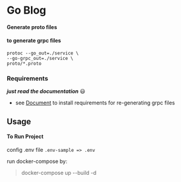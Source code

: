 # Go Blog


#### Generate proto files
#### to generate grpc files

```
protoc --go_out=./service \
--go-grpc_out=./service \
proto/*.proto
```

### Requirements
***just read the documentation*** :smiley:
- see [Document](https://grpc.io/docs/languages/go/quickstart/)  to install requirements for re-generating grpc files


## Usage

#### To Run Project
config .env file
`.env-sample => .env`

run docker-compose by:
> docker-compose up --build -d